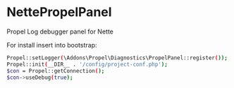 NettePropelPanel
================

Propel Log debugger panel for Nette

For install insert into bootstrap:

```bash
Propel::setLogger(\Addons\Propel\Diagnostics\PropelPanel::register());
Propel::init(__DIR__ . '/config/project-conf.php');
$con = Propel::getConnection();
$con->useDebug(true);
```
